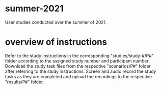 # summer-2021

User studies conducted over the summer of 2021. 

# overview of instructions
Refer to the study instructions in the corresponding "studies/study-#/P#" folder according to the assigned study number and participant number. Download the study task files from the respective "scenarios/P#" folder after referring to the study instructions. Screen and audio record the study tasks as they are completed and upload the recordings to the respective "results/P#" folder. 
